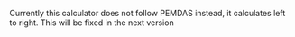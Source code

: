 Currently this calculator does not follow PEMDAS instead, it calculates left to right. This will be fixed in the next version
